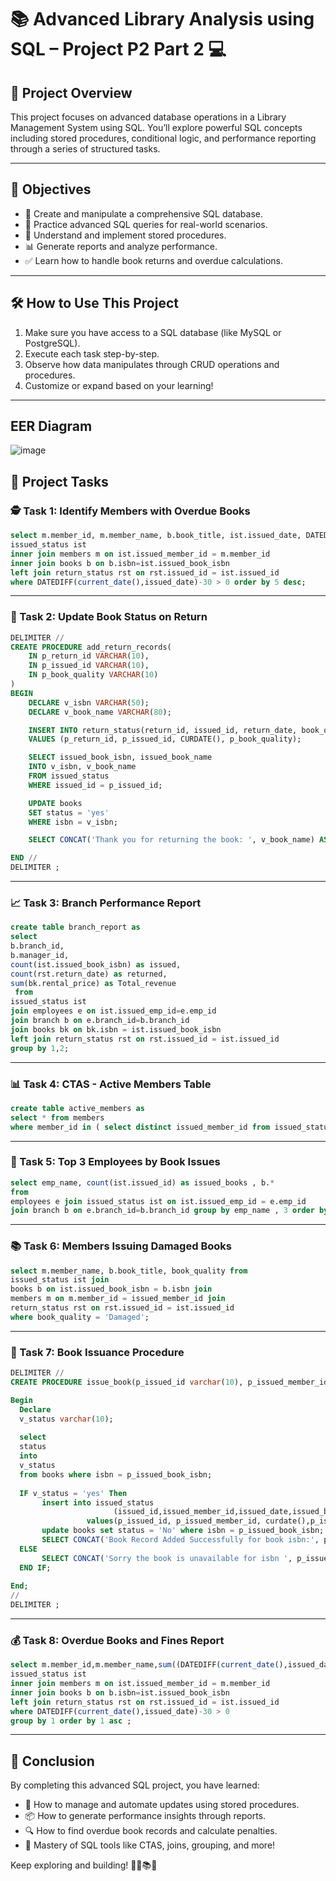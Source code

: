 
# 📚 Advanced Library Analysis using SQL – Project P2 Part 2 💻

## 📖 Project Overview
This project focuses on advanced database operations in a Library Management System using SQL. You’ll explore powerful SQL concepts including stored procedures, conditional logic, and performance reporting through a series of structured tasks.

---

## 🎯 Objectives
- 🚀 Create and manipulate a comprehensive SQL database.
- 📌 Practice advanced SQL queries for real-world scenarios.
- 🧠 Understand and implement stored procedures.
- 📊 Generate reports and analyze performance.
- ✅ Learn how to handle book returns and overdue calculations.

---

## 🛠️ How to Use This Project
1. Make sure you have access to a SQL database (like MySQL or PostgreSQL).
2. Execute each task step-by-step.
3. Observe how data manipulates through CRUD operations and procedures.
4. Customize or expand based on your learning!

---
##  EER Diagram 
  ![image](https://github.com/user-attachments/assets/da31ea7e-0270-4d8b-93ff-fd14b279e97e)


## 📂 Project Tasks


### 🕵️ Task 1: Identify Members with Overdue Books

```sql
select m.member_id, m.member_name, b.book_title, ist.issued_date, DATEDIFF(current_date(),issued_date)-30 as overdue_days from 
issued_status ist 
inner join members m on ist.issued_member_id = m.member_id
inner join books b on b.isbn=ist.issued_book_isbn 
left join return_status rst on rst.issued_id = ist.issued_id
where DATEDIFF(current_date(),issued_date)-30 > 0 order by 5 desc;
```

---

### 🔁 Task 2: Update Book Status on Return

```sql
DELIMITER //
CREATE PROCEDURE add_return_records(
    IN p_return_id VARCHAR(10),
    IN p_issued_id VARCHAR(10),
    IN p_book_quality VARCHAR(10)
)
BEGIN
    DECLARE v_isbn VARCHAR(50);
    DECLARE v_book_name VARCHAR(80);

    INSERT INTO return_status(return_id, issued_id, return_date, book_quality)
    VALUES (p_return_id, p_issued_id, CURDATE(), p_book_quality);

    SELECT issued_book_isbn, issued_book_name
    INTO v_isbn, v_book_name
    FROM issued_status
    WHERE issued_id = p_issued_id;

    UPDATE books
    SET status = 'yes'
    WHERE isbn = v_isbn;

    SELECT CONCAT('Thank you for returning the book: ', v_book_name) AS message;

END //
DELIMITER ;
```

---

### 📈 Task 3: Branch Performance Report

```sql
create table branch_report as
select 
b.branch_id,
b.manager_id,
count(ist.issued_book_isbn) as issued,
count(rst.return_date) as returned,
sum(bk.rental_price) as Total_revenue
 from 
issued_status ist 
join employees e on ist.issued_emp_id=e.emp_id 
join branch b on e.branch_id=b.branch_id 
join books bk on bk.isbn = ist.issued_book_isbn
left join return_status rst on rst.issued_id = ist.issued_id
group by 1,2;
```

---

### 📊 Task 4: CTAS - Active Members Table

```sql
create table active_members as
select * from members
where member_id in ( select distinct issued_member_id from issued_status where issued_date >= curdate()-interval 6 month);
```

---

### 🧾 Task 5: Top 3 Employees by Book Issues

```sql
select emp_name, count(ist.issued_id) as issued_books , b.*
from
employees e join issued_status ist on ist.issued_emp_id = e.emp_id
join branch b on e.branch_id=b.branch_id group by emp_name , 3 order by 2 desc limit 3;
```

---

### 📚 Task 6: Members Issuing Damaged Books

```sql
select m.member_name, b.book_title, book_quality from
issued_status ist join 
books b on ist.issued_book_isbn = b.isbn join 
members m on m.member_id = issued_member_id join
return_status rst on rst.issued_id = ist.issued_id
where book_quality = 'Damaged';
```

---

### 🧠 Task 7: Book Issuance Procedure

```sql
DELIMITER //
CREATE PROCEDURE issue_book(p_issued_id varchar(10), p_issued_member_id varchar(30), p_issued_book_isbn varchar(30), p_issued_emp_id varchar(10))

Begin 
  Declare
  v_status varchar(10);
  
  select 
  status
  into 
  v_status
  from books where isbn = p_issued_book_isbn;
 
  IF v_status = 'yes' Then
	   insert into issued_status
					   (issued_id,issued_member_id,issued_date,issued_book_isbn,issued_emp_id) 
                 values(p_issued_id, p_issued_member_id, curdate(),p_issued_book_isbn,p_issued_emp_id);
	   update books set status = 'No' where isbn = p_issued_book_isbn;
	   SELECT CONCAT('Book Record Added Successfully for book isbn:', p_issued_book_isbn) AS message;
  ELSE 
	   SELECT CONCAT('Sorry the book is unavailable for isbn ', p_issued_book_isbn) AS message;
  END IF;
 
End;
// 
DELIMITER ;
```

---

### 💰 Task 8: Overdue Books and Fines Report

```sql
select m.member_id,m.member_name,sum((DATEDIFF(current_date(),issued_date)-30) * 0.50) as fine from 
issued_status ist 
inner join members m on ist.issued_member_id = m.member_id
inner join books b on b.isbn=ist.issued_book_isbn 
left join return_status rst on rst.issued_id = ist.issued_id
where DATEDIFF(current_date(),issued_date)-30 > 0 
group by 1 order by 1 asc ;
```

---

## 🎉 Conclusion

By completing this advanced SQL project, you have learned:

- 🔄 How to manage and automate updates using stored procedures.
- 📦 How to generate performance insights through reports.
- 🔍 How to find overdue book records and calculate penalties.
- 🧰 Mastery of SQL tools like CTAS, joins, grouping, and more!

Keep exploring and building! 🌟🚀📚💡
